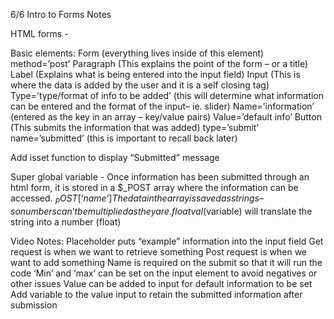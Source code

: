 6/6 Intro to Forms Notes

HTML forms - 

Basic elements:
Form (everything lives inside of this element)
method=’post’
Paragraph (This explains the point of the form – or a title)
Label (Explains what is being entered into the input field)
Input (This is where the data is added by the user and it is a self closing tag)
Type=’type/format of info to be added’ (this will determine what information can be entered and the format of the input– ie. slider)
Name=’information’ (entered as the key in an array – key/value pairs)
Value=’default info’
Button	(This submits the information that was added)
type=’submit’
name=’submitted’ (this is important to recall back later)

Add isset function to display “Submitted” message 

Super global variable - 
Once information has been submitted through an html form, it is stored in a $_POST array where the information can be accessed.
$_POST[‘name’]
The data in the array is saved as strings – so numbers can’t be multiplied as they are.
floatval($variable) will translate the string into a number (float)


Video Notes:
Placeholder puts “example” information into the input field
Get request is when we want to retrieve something
Post request is when we want to add something
Name is required on the submit so that it will run the code
‘Min’ and ‘max’ can be set on the input element to avoid negatives or other issues
Value can be added to input for default information to be set
Add <?=?> variable to the value input to retain the submitted information after submission
